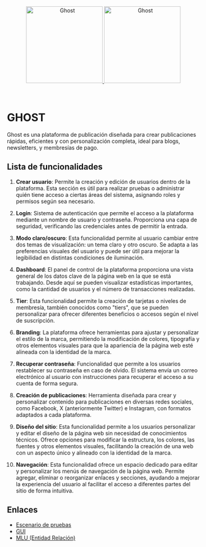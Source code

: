 &nbsp;
<p align="center">
  <a href="https://ghost.org/#gh-light-mode-only" target="_blank">
    <img src="https://user-images.githubusercontent.com/65487235/157884383-1b75feb1-45d8-4430-b636-3f7e06577347.png" alt="Ghost" width="200px">
  </a>
  <a href="https://ghost.org/#gh-dark-mode-only" target="_blank">
    <img src="https://user-images.githubusercontent.com/65487235/157849205-aa24152c-4610-4d7d-b752-3a8c4f9319e6.png" alt="Ghost" width="200px">
  </a>
</p>
&nbsp;

# GHOST

Ghost es una plataforma de publicación diseñada para crear publicaciones rápidas, eficientes y con personalización completa, ideal para blogs, newsletters, y membresías de pago.

## Lista de funcionalidades

1. **Crear usuario**: Permite la creación y edición de usuarios dentro de la plataforma. Esta sección es útil para realizar pruebas o administrar quién tiene acceso a ciertas áreas del sistema, asignando roles y permisos según sea necesario.

2. **Login**: Sistema de autenticación que permite el acceso a la plataforma mediante un nombre de usuario y contraseña. Proporciona una capa de seguridad, verificando las credenciales antes de permitir la entrada.

3. **Modo claro/oscuro**: Esta funcionalidad permite al usuario cambiar entre dos temas de visualización: un tema claro y otro oscuro. Se adapta a las preferencias visuales del usuario y puede ser útil para mejorar la legibilidad en distintas condiciones de iluminación.

4. **Dashboard**: El panel de control de la plataforma proporciona una vista general de los datos clave de la página web en la que se está trabajando. Desde aquí se pueden visualizar estadísticas importantes, como la cantidad de usuarios y el número de transacciones realizadas.

5. **Tier**: Esta funcionalidad permite la creación de tarjetas o niveles de membresía, también conocidos como "tiers", que se pueden personalizar para ofrecer diferentes beneficios o accesos según el nivel de suscripción.

6. **Branding**: La plataforma ofrece herramientas para ajustar y personalizar el estilo de la marca, permitiendo la modificación de colores, tipografía y otros elementos visuales para que la apariencia de la página web esté alineada con la identidad de la marca.

7. **Recuperar contraseña**: Funcionalidad que permite a los usuarios restablecer su contraseña en caso de olvido. El sistema envía un correo electrónico al usuario con instrucciones para recuperar el acceso a su cuenta de forma segura.

8. **Creación de publicaciones**: Herramienta diseñada para crear y personalizar contenido para publicaciones en diversas redes sociales, como Facebook, X (anteriormente Twitter) e Instagram, con formatos adaptados a cada plataforma.

9. **Diseño del sitio**: Esta funcionalidad permite a los usuarios personalizar y editar el diseño de la página web sin necesidad de conocimientos técnicos. Ofrece opciones para modificar la estructura, los colores, las fuentes y otros elementos visuales, facilitando la creación de una web con un aspecto único y alineado con la identidad de la marca.

10. **Navegación**: Esta funcionalidad ofrece un espacio dedicado para editar y personalizar los menús de navegación de la página web. Permite agregar, eliminar o reorganizar enlaces y secciones, ayudando a mejorar la experiencia del usuario al facilitar el acceso a diferentes partes del sitio de forma intuitiva.

## Enlaces
- [Escenario de pruebas](https://uniandes-my.sharepoint.com/:x:/g/personal/a_arandio_uniandes_edu_co/EXbDYyWbnARIj3LY_E7lp8QBt7fewX_pfunl6P2e_3NOsg?e=tPpjA7)
- [GUI](https://www.figma.com/design/XsMblQkEhgyXan5DnBGJXA/GUI-Ghost?node-id=0-1&t=jfsgoKw6uA6Oa09b-1)
- [MLU (Entidad Relación)](https://uniandes-my.sharepoint.com/:i:/g/personal/ma_gomeza1_uniandes_edu_co/EdgQOi4wH31HqSBni3tT4JgBQe8oR65CqghFjNtVeu19JA?e=L5zohd)
